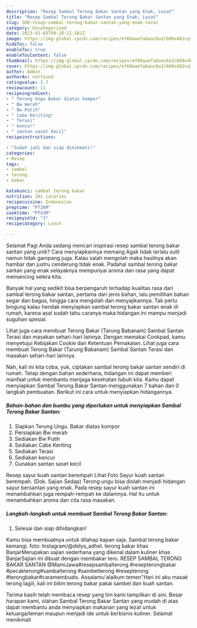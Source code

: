 ```yaml
---
description: "Resep Sambal Terong Bakar Santan yang Enak, Lezat"
title: "Resep Sambal Terong Bakar Santan yang Enak, Lezat"
slug: 360-resep-sambal-terong-bakar-santan-yang-enak-lezat
category: Uncategorized
date: 2023-02-03T09:28:11.581Z
image: https://img-global.cpcdn.com/recipes/ef60aaefabaac6a3/680x482cq70/sambal-terong-bakar-santan-foto-resep-utama.jpg
hideToc: false
enableToc: true
enableTocContent: false
thumbnail: https://img-global.cpcdn.com/recipes/ef60aaefabaac6a3/680x482cq70/sambal-terong-bakar-santan-foto-resep-utama.jpg
cover: https://img-global.cpcdn.com/recipes/ef60aaefabaac6a3/680x482cq70/sambal-terong-bakar-santan-foto-resep-utama.jpg
author: Admin
authorAv: notfound
ratingvalue: 3.7
reviewcount: 11
recipeingredient:
- " Terung Ungu Bakar diatas kompor"
- " Bw merah"
- " Bw Putih"
- " Cabe Keriting"
- " Terasi"
- " kencur"
- " santan saset kecil"
recipeinstructions:

- "Sudah jadi dan siap dinikmati!"
categories:
- Resep
tags:
- sambal
- terong
- bakar

katakunci: sambal terong bakar 
nutrition: 261 calories
recipecuisine: Indonesian
preptime: "PT26M"
cooktime: "PT43M"
recipeyield: "3"
recipecategory: Lunch

---
```



Selamat Pagi Anda sedang mencari inspirasi resep sambal terong bakar santan yang unik? Cara menyiapkannya memang Agak tidak terlalu sulit namun tidak gampang juga. Kalau salah mengolah maka hasilnya akan hambar dan justru cenderung tidak enak. Padahal sambal terong bakar santan yang enak selayaknya mempunyai aroma dan rasa yang dapat memancing selera kita.


Banyak hal yang sedikit bisa berpengaruh terhadap kualitas rasa dari sambal terong bakar santan, pertama dari jenis bahan, lalu pemilihan bahan segar dan bagus, hingga cara mengolah dan menyajikannya. Tak perlu bingung kalau hendak menyiapkan sambal terong bakar santan enak di rumah, karena asal sudah tahu caranya maka hidangan ini mampu menjadi suguhan spesial.

Lihat juga cara membuat Terong Bakar (Tarung Babanam) Sambal Santan Terasi dan masakan sehari-hari lainnya. Dengan memakai Cookpad, kamu menyetujui Kebijakan Cookie dan Ketentuan Pemakaian. Lihat juga cara membuat Terong Bakar (Tarung Babanam) Sambal Santan Terasi dan masakan sehari-hari lainnya.


Nah, kali ini kita coba, yuk, ciptakan sambal terong bakar santan sendiri di rumah. Tetap dengan bahan sederhana, hidangan ini dapat memberi manfaat untuk membantu menjaga kesehatan tubuh kita. Kamu dapat menyiapkan Sambal Terong Bakar Santan menggunakan 7 bahan dan 0 langkah pembuatan. Berikut ini cara untuk menyiapkan hidangannya.

<!--inarticleads1-->

##### Bahan-bahan dan bumbu yang diperlukan untuk menyiapkan Sambal Terong Bakar Santan:

1. Siapkan  Terung Ungu. Bakar diatas kompor
1. Persiapkan  Bw merah
1. Sediakan  Bw Putih
1. Sediakan  Cabe Keriting
1. Sediakan  Terasi
1. Sediakan  kencur
1. Gunakan  santan saset kecil


Resep sayur kuah santan berempah Lihat Foto Sayur kuah santan berempah. (Dok. Sajian Sedap) Terong ungu bisa diolah menjadi hidangan sayur bersantan yang enak. Pada resep sayur kuah santan ini menambahkan juga rempah-rempah ke dalamnya. Hal itu untuk menambahkan aroma dan cita rasa masakan. 

<!--inarticleads2-->

##### Langkah-langkah untuk membuat Sambal Terong Bakar Santan:


1. Selesai dan siap dihidangkan!

Kamu bisa membuatnya untuk dilahap kapan saja. Sambal terong bakar kemangi. foto: Instagram/@delys_adhel. terong bakar khas BanjarMerupakan sajian sederhana yang dikenal dalam kuliner khas BanjarSajian ini dibuat dengan membakar tero. RESEP SAMBAL TERONG BAKAR SANTAN @MamiJawa#resepsambalterong #resepterongbakar #pecakterong#sambalterong #sambelterong #resepterong #terongbakar#caramembuats. Assalamu&#39;alaikum temen&#34;Hari ini aku masak terong lagiii, kali ini bikin terong bakar pakai sambel dan kuah santan. 

Terima kasih telah membaca resep yang tim kami tampilkan di sini. Besar harapan kami, olahan Sambal Terong Bakar Santan yang mudah di atas dapat membantu anda menyiapkan makanan yang lezat untuk keluarga/teman maupun menjadi ide untuk berbisnis kuliner. Selamat menikmati
